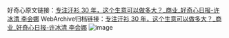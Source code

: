 好奇心原文链接：[专注汗衫 30 年，这个生意可以做多大？_商业_好奇心日报-许冰清 李会娜](https://www.qdaily.com/articles/4740.html)
WebArchive归档链接：[专注汗衫 30 年，这个生意可以做多大？_商业_好奇心日报-许冰清 李会娜](http://web.archive.org/web/20171029064200/http://www.qdaily.com:80/articles/4740.html)
![image](http://ww3.sinaimg.cn/large/007d5XDply1g3w5ptikp0j30u0b5v4qr)